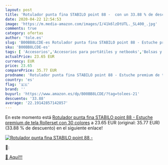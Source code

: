 ```yaml
---
layout: post
title: 'Rotulador punta fina STABILO point 88 -  con un 33.88 % de descuento'
date: 2020-04-22 12:54:53
image: 'https://m.media-amazon.com/images/I/41k6lzDtUTL._SL400_.jpg'
comments: true
category: ofertas
author: 'tole.es'
slug: 'B00BB8LCDE-es Rotulador punta fina STABILO point 88 - Estuche premium de...'
sku: 'B00BB8LCDE-es'
tags: [ 'Accesorios','Accesorios para portátiles y netbooks','Bolsas y fundas para portátiles y netbooks','Bolígrafos, lápices y útiles de escritura','Equipaje','Informática','Mochilas','Mochilas para portátiles y netbooks','Mochilas tipo casual','Oficina y papelería','Rotuladores permanentes','Rotuladores y subrayadores','rotulador','stabilo', ]
actualPrice: 23.65 EUR
currency: EUR
price: 23.65
comparePrice: 35.77 EUR
prodname: 'Rotulador punta fina STABILO point 88 - Estuche premium de tela Rollerset con 30 colores'
country: 'es'
flag: '🇪🇸'
brand: ''
buyurl: 'https://www.amazon.es/dp/B00BB8LCDE/?tag=tolees-21'
descuento: '33.88'
average: '22.19142857142857'
---
```


En este momento está [Rotulador punta fina STABILO point 88 - Estuche premium de tela Rollerset con 30 colores](https://www.amazon.es/dp/B00BB8LCDE/?tag=tolees-21) a 23.65 EUR (original: 35.77 EUR) (33.88 %  de descuento) en el siguiente enlace!

[![Rotulador punta fina STABILO point 88 - ](https://m.media-amazon.com/images/I/41k6lzDtUTL._SL400_.jpg)](https://www.amazon.es/dp/B00BB8LCDE/?tag=tolees-21)

🔎:


[🛒 Aquí!!!](https://www.amazon.es/dp/B00BB8LCDE/?tag=tolees-21)
